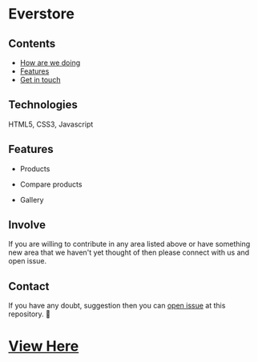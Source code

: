# Everstore
## Contents

- [How are we doing](#technologies)
- [Features](#features)
- [Get in touch](#contact)

## Technologies 

  HTML5, CSS3, Javascript

## Features

- Products

- Compare products

- Gallery


## Involve

If you are willing to contribute in any area listed above or have something new area that we haven't yet thought of then please connect with us and open issue.


## Contact

If you have any doubt, suggestion then you can [open issue](HTTPS://guides.github.com/features/issues/) at this repository. :wave:


# [View Here](https://github.com/jassDev69/everstore)



